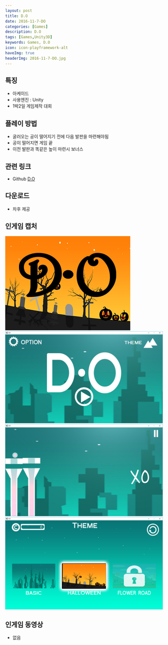 ```yaml
---
layout: post
title: D.O
date: 2016-11-7-DO
categories: [Games]
description: D.O
tags: [Games,Unity3D]
keywords: Games, D.O
icon: icon-playframework-alt
haveImg: true
headerImg: 2016-11-7-DO.jpg
---
```


## 특징
- 아케이드
- 사용엔진 : Unity
- 1박2일 게임제작 대회

## 플레이 방법
- 굴러오는 공이 떨어지기 전에 다음 발판을 마련해야됨
- 공이 떨어지면 게임 끝
- 이전 발판과 똑같은 높이 마련시 보너스


## 관련 링크
 - Github [D.O](https://github.com/GanZinam/D.O)
 
## 다운로드
- 차후 제공

## 인게임 캡처
![1](/assets/img/2016-11-7-DO/DOImg.jpg)
![1](/assets/img/2016-11-7-DO/DO.jpg)
![1](/assets/img/2016-11-7-DO/DOGame.jpg)
![1](/assets/img/2016-11-7-DO/theme.jpg)

## 인게임 동영상
- 없음
